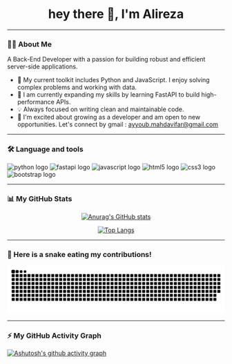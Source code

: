 

<h1 align="center">hey there 👋, I'm Alireza</h1>

---

### 👩‍💻 About Me

A Back-End Developer with a passion for building robust and efficient server-side applications.

- 🔧 My current toolkit includes Python and JavaScript. I enjoy solving complex problems and working with data.
- 🌱 I am currently expanding my skills by learning FastAPI to build high-performance APIs.
- 💡 Always focused on writing clean and maintainable code.
- 💬 I'm excited about growing as a developer and am open to new opportunities. Let's connect by gmail : [ayyoub.mahdavifar@gmail.com](mailto:ayyoub.mahdavifar@gmail.com)

---

### 🛠 Language and tools

<div align="left">
  <img src="https://cdn.jsdelivr.net/gh/devicons/devicon/icons/python/python-original.svg" height="40" alt="python logo"  />
  <img src="https://cdn.jsdelivr.net/gh/devicons/devicon/icons/fastapi/fastapi-plain.svg" height="40" alt="fastapi logo"  />
  <img src="https://cdn.jsdelivr.net/gh/devicons/devicon/icons/javascript/javascript-plain.svg" height="40" alt="javascript logo"  />
  <img src="https://cdn.jsdelivr.net/gh/devicons/devicon/icons/html5/html5-original.svg" height="40" alt="html5 logo"  />
  <img src="https://cdn.jsdelivr.net/gh/devicons/devicon/icons/css3/css3-original.svg" height="40" alt="css3 logo"  />
  <img src="https://cdn.jsdelivr.net/gh/devicons/devicon/icons/bootstrap/bootstrap-original.svg" height="40" alt="bootstrap logo"  />
</div>

---

### 📊 My GitHub Stats

<div align="center">

[![Anurag's GitHub stats](https://github-readme-stats.vercel.app/api?username=MrRich666&show_icons=true&theme=dracula)](https://github.com/anuraghazra/github-readme-stats)

[![Top Langs](https://github-readme-stats.vercel.app/api/top-langs/?username=MrRich666&layout=compact&theme=dracula)](https://github.com/anuraghazra/github-readme-stats)

</div>

---

### 🐍 Here is a snake eating my contributions!

<div align="center">
  <img src="https://raw.githubusercontent.com/platane/platane/output/github-contribution-grid-snake.svg" alt="snake animation" />
</div>

---

### ⚡ My GitHub Activity Graph

[![Ashutosh's github activity graph](https://github-readme-activity-graph.vercel.app/graph?username=MrRich666&bg_color=0d1117&color=ffffff&line=00a2fe&point=a2a2a2&area=true&hide_border=true)](https://github.com/ashutosh00710/github-readme-activity-graph)
